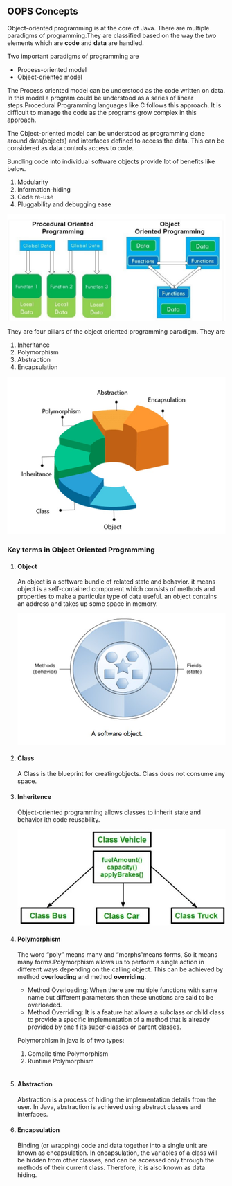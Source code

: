 ## OOPS Concepts

Object-oriented programming is at the core of Java.
There are multiple paradigms of programming.They are classified based on the way the two elements which are **code** and  **data** are handled.

Two important paradigms of programming are

- Process-oriented model
- Object-oriented model

The Process oriented model can be understood as the code written on data. In this model a program could be understood as a series of linear steps.Procedural Programming languages like C follows this approach. It is difficult to manage the code as the programs grow complex in this approach.

The Object-oriented model can be understood as programming done around data(objects) and interfaces defined to access the data. This can be considered as data controls access to code.

Bundling code into individual software objects provide lot of benefits like below.

1. Modularity
2. Information-hiding
3. Code re-use
4. Pluggability and debugging ease

![alt text][oop-pop]

[oop-pop]: ../01-Images/1.jpg
"OOP VS POP"

They are four pillars of the object oriented programming paradigm. They are

1. Inheritance
2. Polymorphism
3. Abstraction
4. Encapsulation

![alt text][oop]

[oop]: ../01-Images/2.jpg "OOP"

### Key terms in Object Oriented Programming

1. #### Object
   An object is a software bundle of related state and behavior. it means object is a self-contained component which consists of methods and properties to make a particular type of data useful. an object contains an address and takes up some space in memory. 

   ![alt text][obj]

   [obj]: ../01-Images/3.jpg "OOP VS POP"

2. #### Class

   A Class is the blueprint for creatingobjects. Class does not consume any space.

3. #### Inheritence
        
   Object-oriented programming allows classes to inherit state and behavior ith code  reusability.

   ![alt text][Inheritence]

   [Inheritence]: ../01-Images/4.jpg "inheritence"

4. #### Polymorphism

   The word “poly” means many and “morphs”means forms, So it means many forms.Polymorphism allows us to perform a single action in different ways depending on the calling object. This can be achieved by method **overloading** and method **overriding**.
   - Method Overloading: When there are 
   multiple functions with same name but 
   different parameters then these unctions 
   are said to be overloaded.
   - Method Overriding: It is a feature hat 
   allows a subclass or child class to 
   provide a specific implementation of a 
   method that is already provided by one f 
   its super-classes or parent classes.

   Polymorphism in java is of two types:
   1. Compile time Polymorphism
   2. Runtime Polymorphism <br /><br />
    
5. #### Abstraction
    Abstraction is a process of hiding the implementation details from the user. In Java, abstraction is achieved using abstract classes and interfaces.

6. #### Encapsulation
    Binding (or wrapping) code and data together into a single unit are known as encapsulation. In encapsulation, the variables of a class will be hidden from other classes, and can be accessed only through the methods of their current class. Therefore, it is also known as data hiding.